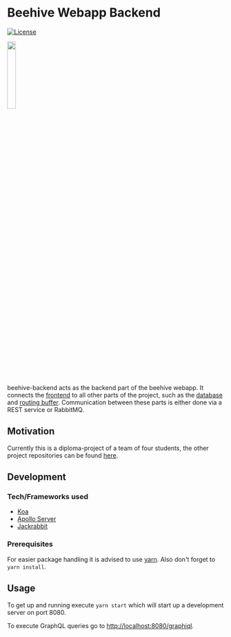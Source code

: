 # Beehive Webapp Backend
[![License](https://img.shields.io/badge/License-Apache%202.0-blue.svg)](https://opensource.org/licenses/Apache-2.0)

<img src="https://i.imgur.com/VnKmMI0.png" width="20%">

beehive-backend acts as the backend part of the beehive webapp. It connects the
[frontend](https://github.com/beehive-spg/beehive-frontend) to all other parts of the project, such
as the [database](https://github.com/beehive-spg/beehive-database) and [routing
buffer](https://github.com/beehive-spg/beehive-routing-buffer). Communication between these parts is
either done via a REST service or RabbitMQ.

## Motivation
Currently this is a diploma-project of a team of four students, the other project repositories can 
be found [here](https://github.com/beehive-spg).

## Development

### Tech/Frameworks used
* [Koa](http://koajs.com)
* [Apollo Server](https://github.com/apollographql/apollo-server)
* [Jackrabbit](https://github.com/hunterloftis/jackrabbit)

### Prerequisites
For easier package handling it is advised to use [yarn](https://yarnpkg.com/en/). Also don't forget
to ```yarn install```.

## Usage
To get up and running execute ```yarn start``` which will start up a development server on port
8080. 

To execute GraphQL queries go to [http://localhost:8080/graphiql](http://localhost:8080/graphiql).
